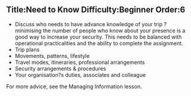 Title:Need to Know
Difficulty:Beginner
Order:6
---
*   Discuss who needs to have advance knowledge of your trip ? minimising the number of people who know about your presence is a good way to increase your security. This needs to be balanced with operational practicalities and the ability to complete the assignment.
*   Trip plans
*   Movements, patterns, lifestyle
*   Travel modes, itineraries, professional arrangements
*   Security arrangements & procedures
*   Your organisation?s duties, associates and colleague

For more advice, see the Managing Information lesson.

